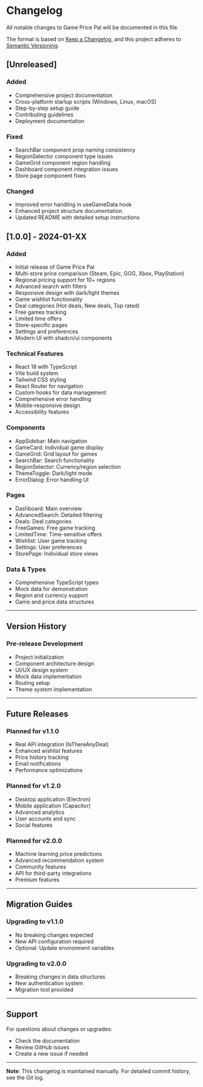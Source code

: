 # Changelog

All notable changes to Game Price Pal will be documented in this file.

The format is based on [Keep a Changelog](https://keepachangelog.com/en/1.0.0/),
and this project adheres to [Semantic Versioning](https://semver.org/spec/v2.0.0.html).

## [Unreleased]

### Added
- Comprehensive project documentation
- Cross-platform startup scripts (Windows, Linux, macOS)
- Step-by-step setup guide
- Contributing guidelines
- Deployment documentation

### Fixed
- SearchBar component prop naming consistency
- RegionSelector component type issues
- GameGrid component region handling
- Dashboard component integration issues
- Store page component fixes

### Changed
- Improved error handling in useGameData hook
- Enhanced project structure documentation
- Updated README with detailed setup instructions

## [1.0.0] - 2024-01-XX

### Added
- Initial release of Game Price Pal
- Multi-store price comparison (Steam, Epic, GOG, Xbox, PlayStation)
- Regional pricing support for 10+ regions
- Advanced search with filters
- Responsive design with dark/light themes
- Game wishlist functionality
- Deal categories (Hot deals, New deals, Top rated)
- Free games tracking
- Limited time offers
- Store-specific pages
- Settings and preferences
- Modern UI with shadcn/ui components

### Technical Features
- React 18 with TypeScript
- Vite build system
- Tailwind CSS styling
- React Router for navigation
- Custom hooks for data management
- Comprehensive error handling
- Mobile-responsive design
- Accessibility features

### Components
- AppSidebar: Main navigation
- GameCard: Individual game display
- GameGrid: Grid layout for games
- SearchBar: Search functionality
- RegionSelector: Currency/region selection
- ThemeToggle: Dark/light mode
- ErrorDialog: Error handling UI

### Pages
- Dashboard: Main overview
- AdvancedSearch: Detailed filtering
- Deals: Deal categories
- FreeGames: Free game tracking
- LimitedTime: Time-sensitive offers
- Wishlist: User game tracking
- Settings: User preferences
- StorePage: Individual store views

### Data & Types
- Comprehensive TypeScript types
- Mock data for demonstration
- Region and currency support
- Game and price data structures

---

## Version History

### Pre-release Development
- Project initialization
- Component architecture design
- UI/UX design system
- Mock data implementation
- Routing setup
- Theme system implementation

---

## Future Releases

### Planned for v1.1.0
- Real API integration (IsThereAnyDeal)
- Enhanced wishlist features
- Price history tracking
- Email notifications
- Performance optimizations

### Planned for v1.2.0
- Desktop application (Electron)
- Mobile application (Capacitor)
- Advanced analytics
- User accounts and sync
- Social features

### Planned for v2.0.0
- Machine learning price predictions
- Advanced recommendation system
- Community features
- API for third-party integrations
- Premium features

---

## Migration Guides

### Upgrading to v1.1.0
- No breaking changes expected
- New API configuration required
- Optional: Update environment variables

### Upgrading to v2.0.0
- Breaking changes in data structures
- New authentication system
- Migration tool provided

---

## Support

For questions about changes or upgrades:
- Check the documentation
- Review GitHub issues
- Create a new issue if needed

---

**Note**: This changelog is maintained manually. For detailed commit history, see the Git log.